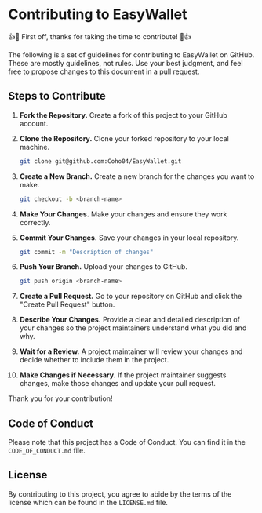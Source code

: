 # Contributing to EasyWallet

👍🎉 First off, thanks for taking the time to contribute! 🎉👍

The following is a set of guidelines for contributing to EasyWallet on GitHub. These are mostly guidelines, not rules. Use your best judgment, and feel free to propose changes to this document in a pull request.

## Steps to Contribute

1. **Fork the Repository.** Create a fork of this project to your GitHub account.

2. **Clone the Repository.** Clone your forked repository to your local machine.

    ```bash
    git clone git@github.com:Coho04/EasyWallet.git
    ```

3. **Create a New Branch.** Create a new branch for the changes you want to make.

    ```bash
    git checkout -b <branch-name>
    ```

4. **Make Your Changes.** Make your changes and ensure they work correctly.

5. **Commit Your Changes.** Save your changes in your local repository.

    ```bash
    git commit -m "Description of changes"
    ```

6. **Push Your Branch.** Upload your changes to GitHub.

    ```bash
    git push origin <branch-name>
    ```

7. **Create a Pull Request.** Go to your repository on GitHub and click the "Create Pull Request" button.

8. **Describe Your Changes.** Provide a clear and detailed description of your changes so the project maintainers understand what you did and why.

9. **Wait for a Review.** A project maintainer will review your changes and decide whether to include them in the project.

10. **Make Changes if Necessary.** If the project maintainer suggests changes, make those changes and update your pull request.

Thank you for your contribution!

## Code of Conduct

Please note that this project has a Code of Conduct. You can find it in the `CODE_OF_CONDUCT.md` file.

## License

By contributing to this project, you agree to abide by the terms of the license which can be found in the `LICENSE.md` file.